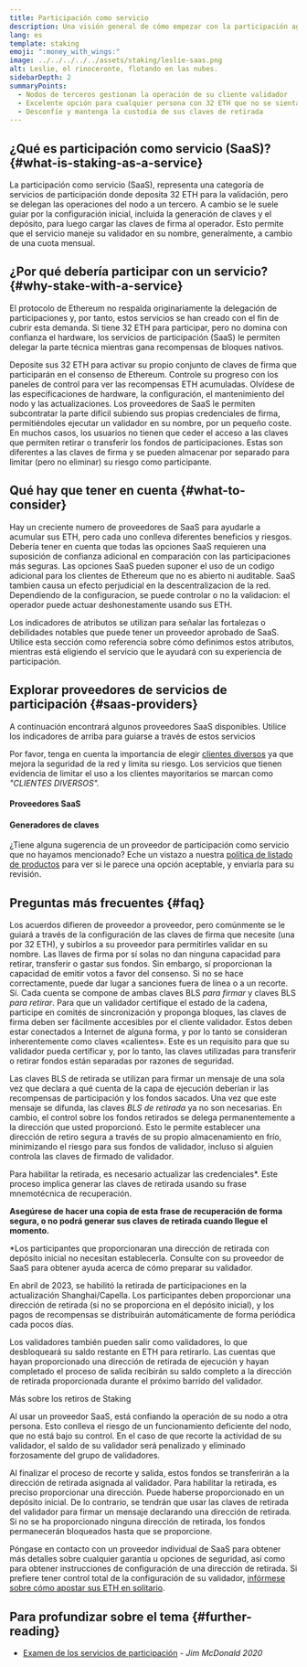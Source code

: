 ```yaml
---
title: Participación como servicio
description: Una visión general de cómo empezar con la participación agrupada de ETH
lang: es
template: staking
emoji: ":money_with_wings:"
image: ../../../../../assets/staking/leslie-saas.png
alt: Leslie, el rinoceronte, flotando en las nubes.
sidebarDepth: 2
summaryPoints:
  - Nodos de terceros gestionan la operación de su cliente validador
  - Excelente opción para cualquier persona con 32 ETH que no se sienta cómoda tratando con la complejidad técnica de ejecutar un nodo
  - Desconfíe y mantenga la custodia de sus claves de retirada
---
```


## ¿Qué es participación como servicio (SaaS)? {#what-is-staking-as-a-service}

La participación como servicio (SaaS), representa una categoría de servicios de participación donde deposita 32 ETH para la validación, pero se delegan las operaciones del nodo a un tercero. A cambio se le suele guiar por la configuración inicial, incluida la generación de claves y el depósito, para luego cargar las claves de firma al operador. Esto permite que el servicio maneje su validador en su nombre, generalmente, a cambio de una cuota mensual.

## ¿Por qué debería participar con un servicio? {#why-stake-with-a-service}

El protocolo de Ethereum no respalda originariamente la delegación de participaciones y, por tanto, estos servicios se han creado con el fin de cubrir esta demanda. Si tiene 32 ETH para participar, pero no domina con confianza el hardware, los servicios de participación (SaaS) le permiten delegar la parte técnica mientras gana recompensas de bloques nativos.

<CardGrid>
 <Card title="Su propio validador" emoji=":desktop_computer:">
    Deposite sus 32 ETH para activar su propio conjunto de claves de firma que participarán en el consenso de Ethereum. Controle su progreso con los paneles de control para ver las recompensas ETH acumuladas.
  </Card>
  <Card title="Es fácil comenzar" emoji="🏁">
    Olvídese de las especificaciones de hardware, la configuración, el mantenimiento del nodo y las actualizaciones.
    Los proveedores de SaaS le permiten subcontratar la parte difícil subiendo sus propias credenciales de firma, permitiéndoles ejecutar un validador en su nombre, por un pequeño coste.
  </Card>
  <Card title="Limite su riesgo" emoji=":shield:">
    En muchos casos, los usuarios no tienen que ceder el acceso a las claves que permiten retirar o transferir los fondos de participaciones. Estas son diferentes a las claves de firma y se pueden almacenar por separado para limitar (pero no eliminar) su riesgo como participante.
  </Card>
</CardGrid>

<StakingComparison page="saas" />

## Qué hay que tener en cuenta {#what-to-consider}

Hay un creciente numero de proveedores de SaaS para ayudarle a acumular sus ETH, pero cada uno conlleva diferentes beneficios y riesgos. Debería tener en cuenta que todas las opciones SaaS requieren una suposición de confianza adicional en comparación con las participaciones más seguras. Las opciones SaaS pueden suponer el uso de un codigo adicional para los clientes de Ethereum que no es abierto ni auditable. SaaS tambien causa un efecto perjudicial en la descentralizacion de la red. Dependiendo de la configuracion, se puede controlar o no la validacion: el operador puede actuar deshonestamente usando sus ETH.

Los indicadores de atributos se utilizan para señalar las fortalezas o debilidades notables que puede tener un proveedor aprobado de SaaS. Utilice esta sección como referencia sobre cómo definimos estos atributos, mientras está eligiendo el servicio que le ayudará con su experiencia de participación.

<StakingConsiderations page="saas" />

## Explorar proveedores de servicios de participación {#saas-providers}

A continuación encontrará algunos proveedores SaaS disponibles. Utilice los indicadores de arriba para guiarse a través de estos servicios

<InfoBanner emoji="⚠️" isWarning>
Por favor, tenga en cuenta la importancia de elegir <a href="/developers/docs/nodes-and-clients/client-diversity/">clientes diversos</a> ya que mejora la seguridad de la red y limita su riesgo. Los servicios que tienen evidencia de limitar el uso a los clientes mayoritarios se marcan como <em style="text-transform: uppercase;">"clientes diversos".</em>
</InfoBanner>

#### Proveedores SaaS

<StakingProductsCardGrid category="saas" />

#### Generadores de claves

<StakingProductsCardGrid category="keyGen" />

¿Tiene alguna sugerencia de un proveedor de participación como servicio que no hayamos mencionado? Eche un vistazo a nuestra [política de listado de productos](/contributing/adding-staking-products/) para ver si le parece una opción aceptable, y enviarla para su revisión.

## Preguntas más frecuentes {#faq}

<ExpandableCard title="¿Quién tiene mis claves?" eventCategory="SaasStaking" eventName="clicked who holds my keys">
Los acuerdos difieren de proveedor a proveedor, pero comúnmente se le guiará a través de la configuración de las claves de firma que necesite (una por 32 ETH), y subirlos a su proveedor para permitirles validar en su nombre. Las llaves de firma por sí solas no dan ninguna capacidad para retirar, transferir o gastar sus fondos. Sin embargo, sí proporcionan la capacidad de emitir votos a favor del consenso. Si no se hace correctamente, puede dar lugar a sanciones fuera de línea o a un recorte.
</ExpandableCard>

<ExpandableCard title="Entonces, ¿hay dos conjuntos de claves?" eventCategory="SaasStaking" eventName="clicked so there are two sets of keys">
Sí. Cada cuenta se compone de ambas claves BLS <em>para firmar</em> y claves BLS <em>para retirar</em>. Para que un validador certifique el estado de la cadena, participe en comités de sincronización y proponga bloques, las claves de firma deben ser fácilmente accesibles por el cliente validador. Estos deben estar conectados a Internet de alguna forma, y por lo tanto se consideran inherentemente como claves «calientes». Este es un requisito para que su validador pueda certificar y, por lo tanto, las claves utilizadas para transferir o retirar fondos están separadas por razones de seguridad.

Las claves BLS de retirada se utilizan para firmar un mensaje de una sola vez que declara a qué cuenta de la capa de ejecución deberían ir las recompensas de participación y los fondos sacados. Una vez que este mensaje se difunda, las claves <em>BLS de retirada</em> ya no son necesarias. En cambio, el control sobre los fondos retirados se delega permanentemente a la dirección que usted proporcionó. Esto le permite establecer una dirección de retiro segura a través de su propio almacenamiento en frío, minimizando el riesgo para sus fondos de validador, incluso si alguien controla las claves de firmado de validador.

Para habilitar la retirada, es necesario actualizar las credenciales\*. Este proceso implica generar las claves de retirada usando su frase mnemotécnica de recuperación.

<strong>Asegúrese de hacer una copia de esta frase de recuperación de forma segura, o no podrá generar sus claves de retirada cuando llegue el momento.</strong>

\*Los participantes que proporcionaran una dirección de retirada con depósito inicial no necesitan establecerla. Consulte con su proveedor de SaaS para obtener ayuda acerca de cómo preparar su validador.
</ExpandableCard>

<ExpandableCard title="¿Cuándo puedo retirar?" eventCategory="SaasStaking" eventName="clicked when can I withdraw">
En abril de 2023, se habilitó la retirada de participaciones en la actualización Shanghai/Capella. Los participantes deben proporcionar una dirección de retirada (si no se proporciona en el depósito inicial), y los pagos de recompensas se distribuirán automáticamente de forma periódica cada pocos días.

Los validadores también pueden salir como validadores, lo que desbloqueará su saldo restante en ETH para retirarlo. Las cuentas que hayan proporcionado una dirección de retirada de ejecución y hayan completado el proceso de salida recibirán su saldo completo a la dirección de retirada proporcionada durante el próximo barrido del validador.

<ButtonLink to="/staking/withdrawals/">Más sobre los retiros de Staking</ButtonLink>
</ExpandableCard>

<ExpandableCard title="¿Qué sucede si recibo una penalización?" eventCategory="SaasStaking" eventName="clicked what happens if I get slashed">
Al usar un proveedor SaaS, está confiando la operación de su nodo a otra persona. Esto conlleva el riesgo de un funcionamiento deficiente del nodo, que no está bajo su control. En el caso de que recorte la actividad de su validador, el saldo de su validador será penalizado y eliminado forzosamente del grupo de validadores.

Al finalizar el proceso de recorte y salida, estos fondos se transferirán a la dirección de retirada asignada al validador. Para habilitar la retirada, es preciso proporcionar una dirección. Puede haberse proporcionado en un depósito inicial. De lo contrario, se tendrán que usar las claves de retirada del validador para firmar un mensaje declarando una dirección de retirada. Si no se ha proporcionado ninguna dirección de retirada, los fondos permanecerán bloqueados hasta que se proporcione.

Póngase en contacto con un proveedor individual de SaaS para obtener más detalles sobre cualquier garantía u opciones de seguridad, así como para obtener instrucciones de configuración de una dirección de retirada. Si prefiere tener control total de la configuración de su validador, <a href="/staking/solo/">infórmese sobre cómo apostar sus ETH en solitario</a>.
</ExpandableCard>

## Para profundizar sobre el tema {#further-reading}

- [Examen de los servicios de participación](https://www.attestant.io/posts/evaluating-staking-services/) - _Jim McDonald 2020_
